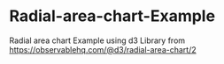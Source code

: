 # Radial-area-chart-Example
Radial area chart Example using d3 Library
from https://observablehq.com/@d3/radial-area-chart/2
